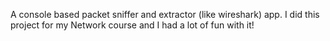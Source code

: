 A console based packet sniffer and extractor (like wireshark) app.
I did this project for my Network course and I had a lot of fun with it!
